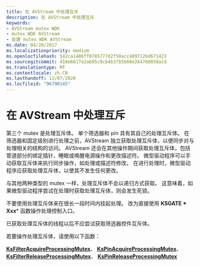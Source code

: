 ```yaml
---
title: 在 AVStream 中处理互斥
description: 在 AVStream 中处理互斥
keywords:
- AVStream mutex WDK
- mutex WDK AVStream
- 处理 mutex WDK AVStream
ms.date: 04/20/2017
ms.localizationpriority: medium
ms.openlocfilehash: 542ca1486ff0785777d2f50acc489712bd671423
ms.sourcegitcommit: 418e6617e2a695c9cb4b37b5b60e264760858acd
ms.translationtype: MT
ms.contentlocale: zh-CN
ms.lasthandoff: 12/07/2020
ms.locfileid: "96790145"
---
```

# <a name="processing-mutex-in-avstream"></a>在 AVStream 中处理互斥





第三个 mutex 是处理互斥体。 单个筛选器和 pin 具有其自己的处理互斥体。 在筛选器和固定级别进行处理之前，AVStream 独立获取处理互斥体，以便同步对与处理相关的结构的访问。 AVStream 还会在其他操作期间获取处理互斥体，包括管道部分的绑定插针、睡眠或唤醒电源操作和更改描述符。 微型驱动程序可以手动获取互斥体来执行同步操作，如处理或描述符修改。 在进行处理时，微型驱动程序应获取处理互斥体，以使其不发生任何更改。

与其他两种类型的 mutex 一样，处理互斥体不会以递归方式获取。 这意味着，如果微型驱动程序尝试在处理时获取处理互斥体，则会发生死锁。

不要使用处理互斥体来在很长一段时间内挂起处理。 改为直接使用 **KSGATE * Xxx*** 函数操作处理控制入口。

已获取处理互斥体的线程以后不应尝试获取筛选器控件互斥体。

若要操作处理互斥体，请使用以下函数：

[**KsFilterAcquireProcessingMutex**](/windows-hardware/drivers/ddi/ks/nf-ks-ksfilteracquireprocessingmutex)、 [**KsPinAcquireProcessingMutex**](/windows-hardware/drivers/ddi/ks/nf-ks-kspinacquireprocessingmutex)、 [**KsFilterReleaseProcessingMutex**](/windows-hardware/drivers/ddi/ks/nf-ks-ksfilterreleaseprocessingmutex)、 [**KsPinReleaseProcessingMutex**](/windows-hardware/drivers/ddi/ks/nf-ks-kspinreleaseprocessingmutex)

 

